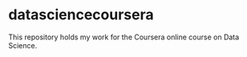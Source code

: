 # datasciencecoursera
This repository holds my work for the Coursera online course on Data Science.
